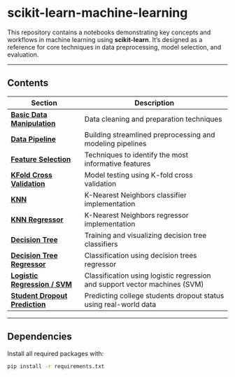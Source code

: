 # scikit-learn-machine-learning

This repository contains a notebooks demonstrating key concepts and workflows in machine learning using **scikit-learn**. It’s designed as a reference for core techniques in data preprocessing, model selection, and evaluation.

---

## Contents

| Section                      | Description                                                                 |
|-----------------------------|-----------------------------------------------------------------------------|
| [**Basic Data Manipulation**](Basic%20Data%20Manipulation) | Data cleaning and preparation techniques                                    |
| [**Data Pipeline**](Data%20Pipeline)           | Building streamlined preprocessing and modeling pipelines                   |
| [**Feature Selection**](Feature%20Selection)       | Techniques to identify the most informative features                        |
| [**KFold Cross Validation**](KFold%20Cross%20Validation)  | Model testing using K-fold cross validation                                 |
| [**KNN**](KNN)                     | K-Nearest Neighbors classifier implementation                               |
| [**KNN Regressor**](KNN%20Regressor)           | K-Nearest Neighbors regressor implementation                                |
| [**Decision Tree**](Decision%20Tree)           | Training and visualizing decision tree classifiers                         |
| [**Decision Tree Regressor**](Decision%20Tree%20Regressor)| Classification using decision trees regressor                                 |
| [**Logistic Regression / SVM**](Logistic%20Regression%3ASVM) | Classification using logistic regression and support vector machines (SVM) |
| [**Student Dropout Prediction**](Student%20Dropout%20Prediction) | Predicting college students dropout status using real-world data  |

---

## Dependencies

Install all required packages with:

```bash
pip install -r requirements.txt
